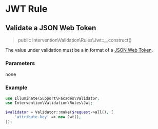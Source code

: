 # JWT Rule
## Validate a JSON Web Token

> public Intervention\Validation\Rules\Jwt::__construct()

The value under validation must be a in format of a [JSON Web Token](https://en.wikipedia.org/wiki/JSON_Web_Token).

### Parameters

none

### Example

```php
use Illuminate\Support\Facades\Validator;
use Intervention\Validation\Rules\Jwt;

$validator = Validator::make($request->all(), [
    'attribute-key' => new Jwt(),
]);
```


